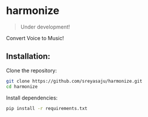 # harmonize

> Under development!

Convert Voice to Music!

## Installation:

Clone the repository:

```bash
git clone https://github.com/sreyasaju/harmonize.git
cd harmonize
```

Install dependencies:
```bash
pip install -r requirements.txt
```